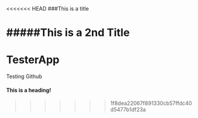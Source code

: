 <<<<<<< HEAD
###This is a title

#####This is a 2nd Title
=======
# TesterApp
Testing Github


#### This is a heading!
>>>>>>> 1f8dea22067f891330cb57ffdc40d5477b1df23a
